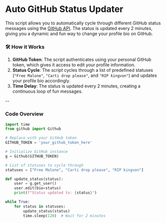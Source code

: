 # Auto GitHub Status Updater

This script allows you to automatically cycle through different GitHub status messages using the [GitHub API](https://docs.github.com/en/rest). The status is updated every 2 minutes, giving you a dynamic and fun way to change your profile bio on GitHub.

### 🛠️ **How it Works**

1. **GitHub Token**: The script authenticates using your personal GitHub token, which gives it access to edit your profile information.
2. **Status Cycle**: The script cycles through a list of predefined statuses (`"Free Malone"`, `"Carti drop please"`, and `"RIP kingvon"`) and updates your profile bio accordingly.
3. **Time Delay**: The status is updated every 2 minutes, creating a continuous loop of fun messages.

--
###  **Code Overview**

```python
import time
from github import Github

# Replace with your GitHub token
GITHUB_TOKEN = 'your_github_token_here'

# Initialize GitHub instance
g = Github(GITHUB_TOKEN)

# List of statuses to cycle through
statuses = ["Free Malone", "Carti drop please", "RIP kingvon"]

def update_status(status):
    user = g.get_user()
    user.edit(bio=status)
    print(f"Status updated to: {status}")

while True:
    for status in statuses:
        update_status(status)
        time.sleep(120)  # Wait for 2 minutes
